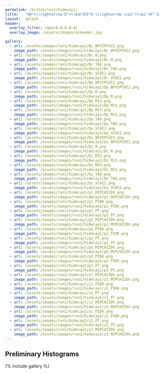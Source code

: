```yaml
---
permalink: /histos/run1/hidecay1/
title:   "$B^+\\rightarrow D^+\\bar{D}^0 \\rightarrow \\pi^+\\pi^+K^-$ || $K^+\\pi^-\\pi^+\\pi^-$"
layout:  splash
header:
  overlay_filter: rgba(0,0,0,0.8)
  overlay_image: /assets/images/mlheader.jpg

gallery:
  - url: /assets/images/run1/hidecay1/Bc_BPVIPCHI2.png
    image_path: /assets/images/run1/hidecay1/Bc_BPVIPCHI2.png
  - url: /assets/images/run1/hidecay1/Bc_M.png
    image_path: /assets/images/run1/hidecay1/Bc_M.png
  - url: /assets/images/run1/hidecay1/Bc_TAU.png
    image_path: /assets/images/run1/hidecay1/Bc_TAU.png
  - url: /assets/images/run1/hidecay1/Bc_VCHI2.png
    image_path: /assets/images/run1/hidecay1/Bc_VCHI2.png
  - url: /assets/images/run1/hidecay1/Dp_BPVIPCHI2.png
    image_path: /assets/images/run1/hidecay1/Dp_BPVIPCHI2.png
  - url: /assets/images/run1/hidecay1/Dp_M.png
    image_path: /assets/images/run1/hidecay1/Dp_M.png
  - url: /assets/images/run1/hidecay1/Dp_M13.png
    image_path: /assets/images/run1/hidecay1/Dp_M13.png
  - url: /assets/images/run1/hidecay1/Dp_M23.png
    image_path: /assets/images/run1/hidecay1/Dp_M23.png
  - url: /assets/images/run1/hidecay1/Dp_TAU.png
    image_path: /assets/images/run1/hidecay1/Dp_TAU.png
  - url: /assets/images/run1/hidecay1/Dp_VCHI2.png
    image_path: /assets/images/run1/hidecay1/Dp_VCHI2.png
  - url: /assets/images/run1/hidecay1/Dz_BPVIPCHI2.png
    image_path: /assets/images/run1/hidecay1/Dz_BPVIPCHI2.png
  - url: /assets/images/run1/hidecay1/Dz_M.png
    image_path: /assets/images/run1/hidecay1/Dz_M.png
  - url: /assets/images/run1/hidecay1/Dz_M13.png
    image_path: /assets/images/run1/hidecay1/Dz_M13.png
  - url: /assets/images/run1/hidecay1/Dz_M23.png
    image_path: /assets/images/run1/hidecay1/Dz_M23.png
  - url: /assets/images/run1/hidecay1/Dz_TAU.png
    image_path: /assets/images/run1/hidecay1/Dz_TAU.png
  - url: /assets/images/run1/hidecay1/Dz_VCHI2.png
    image_path: /assets/images/run1/hidecay1/Dz_VCHI2.png
  - url: /assets/images/run1/hidecay1/p1_MIPCHI2DV.png
    image_path: /assets/images/run1/hidecay1/p1_MIPCHI2DV.png
  - url: /assets/images/run1/hidecay1/p1_PIDK.png
    image_path: /assets/images/run1/hidecay1/p1_PIDK.png
  - url: /assets/images/run1/hidecay1/p1_PT.png
    image_path: /assets/images/run1/hidecay1/p1_PT.png
  - url: /assets/images/run1/hidecay1/p2_MIPCHI2DV.png
    image_path: /assets/images/run1/hidecay1/p2_MIPCHI2DV.png
  - url: /assets/images/run1/hidecay1/p2_PIDK.png
    image_path: /assets/images/run1/hidecay1/p2_PIDK.png
  - url: /assets/images/run1/hidecay1/p2_PT.png
    image_path: /assets/images/run1/hidecay1/p2_PT.png
  - url: /assets/images/run1/hidecay1/p3_MIPCHI2DV.png
    image_path: /assets/images/run1/hidecay1/p3_MIPCHI2DV.png
  - url: /assets/images/run1/hidecay1/p3_PIDK.png
    image_path: /assets/images/run1/hidecay1/p3_PIDK.png
  - url: /assets/images/run1/hidecay1/p3_PT.png
    image_path: /assets/images/run1/hidecay1/p3_PT.png
  - url: /assets/images/run1/hidecay1/z1_MIPCHI2DV.png
    image_path: /assets/images/run1/hidecay1/z1_MIPCHI2DV.png
  - url: /assets/images/run1/hidecay1/z1_PIDK.png
    image_path: /assets/images/run1/hidecay1/z1_PIDK.png
  - url: /assets/images/run1/hidecay1/z1_PT.png
    image_path: /assets/images/run1/hidecay1/z1_PT.png
  - url: /assets/images/run1/hidecay1/z2_MIPCHI2DV.png
    image_path: /assets/images/run1/hidecay1/z2_MIPCHI2DV.png
  - url: /assets/images/run1/hidecay1/z2_PIDK.png
    image_path: /assets/images/run1/hidecay1/z2_PIDK.png
  - url: /assets/images/run1/hidecay1/z2_PT.png
    image_path: /assets/images/run1/hidecay1/z2_PT.png
  - url: /assets/images/run1/hidecay1/z3_MIPCHI2DV.png
    image_path: /assets/images/run1/hidecay1/z3_MIPCHI2DV.png
---
```


## Preliminary Histograms
{% include gallery %}
